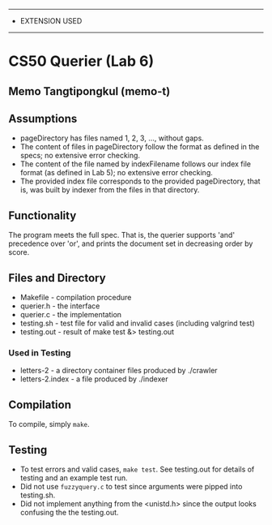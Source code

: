 ****************
* EXTENSION USED
****************

# CS50 Querier (Lab 6)
## Memo Tangtipongkul (memo-t)

## Assumptions
- pageDirectory has files named 1, 2, 3, ..., without gaps.
- The content of files in pageDirectory follow the format as defined in the specs; no extensive error checking.
- The content of the file named by indexFilename follows our index file format (as defined in Lab 5); no extensive error checking.
- The provided index file corresponds to the provided pageDirectory, that is, was built by indexer from the files in that directory.

## Functionality
The program meets the full spec. That is, the querier supports 'and' precedence over 'or', and prints the document set in decreasing order by score.

## Files and Directory
- Makefile - compilation procedure
- querier.h - the interface
- querier.c - the implementation
- testing.sh - test file for valid and invalid cases (including valgrind test)
- testing.out - result of make test &> testing.out
### Used in Testing
- letters-2 - a directory container files produced by ./crawler
- letters-2.index - a file produced by ./indexer

## Compilation
To compile, simply `make`.

## Testing
- To test errors and valid cases, `make test`. See testing.out for details of testing and an example test run.
- Did not use `fuzzyquery.c` to test since arguments were pipped into testing.sh.
- Did not implement anything from the <unistd.h> since the output looks confusing the the testing.out.

